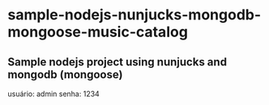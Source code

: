 # sample-nodejs-nunjucks-mongodb-mongoose-music-catalog
Sample nodejs project using nunjucks and mongodb (mongoose)
---
usuário: admin
senha: 1234